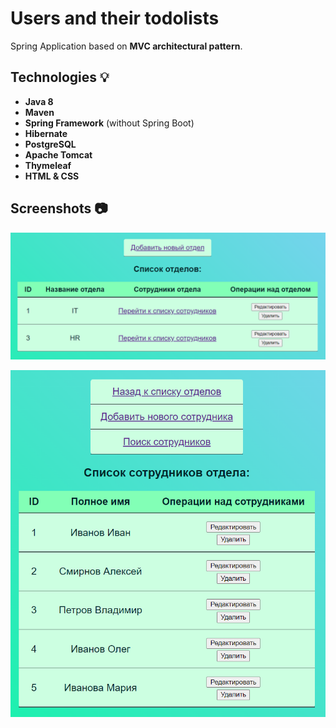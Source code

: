 # Users and their todolists
Spring Application based on **MVC architectural pattern**.

## Technologies :bulb:
- **Java 8**
- **Maven**
- **Spring Framework** (without Spring Boot)
- **Hibernate**
- **PostgreSQL**
- **Apache Tomcat**
- **Thymeleaf**
- **HTML & CSS**

## Screenshots 📷
![users](docs/docs-departments.png)

![tasks](docs/docs-employees.png)
